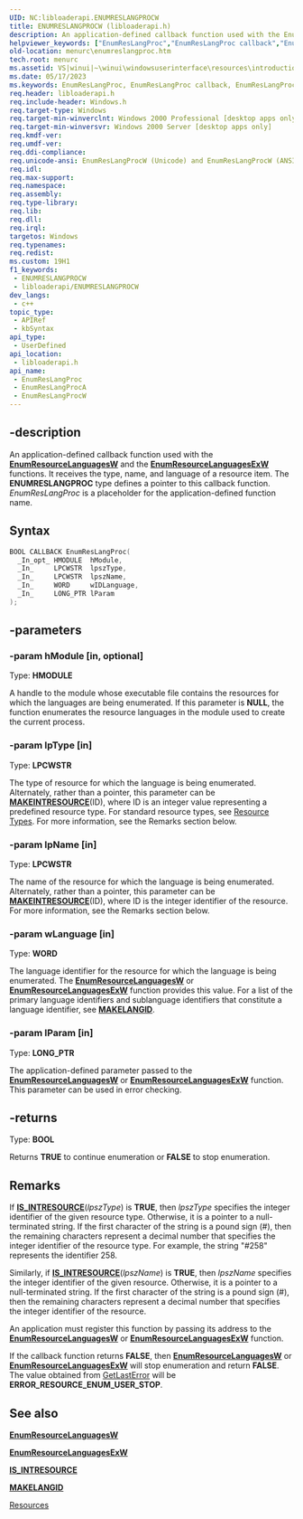 ```yaml
---
UID: NC:libloaderapi.ENUMRESLANGPROCW
title: ENUMRESLANGPROCW (libloaderapi.h)
description: An application-defined callback function used with the EnumResourceLanguages and EnumResourceLanguagesEx functions. (ANSI)
helpviewer_keywords: ["EnumResLangProc","EnumResLangProc callback","EnumResLangProc callback function [Menus and Other Resources]","EnumResLangProcW","EnumResLangProcW","_win32_EnumResLangProc","_win32_enumreslangproc_cpp","libloaderapi/EnumResLangProc","libloaderapi/EnumResLangProcW","libloaderapi/EnumResLangProcW","menurc.enumreslangproc","winui._win32_enumreslangproc"]
old-location: menurc\enumreslangproc.htm
tech.root: menurc
ms.assetid: VS|winui|~\winui\windowsuserinterface\resources\introductiontoresources\resourcereference\resourcefunctions\enumreslangproc.htm
ms.date: 05/17/2023
ms.keywords: EnumResLangProc, EnumResLangProc callback, EnumResLangProc callback function [Menus and Other Resources], EnumResLangProcW, EnumResLangProcW, _win32_EnumResLangProc, _win32_enumreslangproc_cpp, libloaderapi/EnumResLangProc, libloaderapi/EnumResLangProcW, libloaderapi/EnumResLangProcW, menurc.enumreslangproc, winui._win32_enumreslangproc
req.header: libloaderapi.h
req.include-header: Windows.h
req.target-type: Windows
req.target-min-winverclnt: Windows 2000 Professional [desktop apps only]
req.target-min-winversvr: Windows 2000 Server [desktop apps only]
req.kmdf-ver: 
req.umdf-ver: 
req.ddi-compliance: 
req.unicode-ansi: EnumResLangProcW (Unicode) and EnumResLangProcW (ANSI)
req.idl: 
req.max-support: 
req.namespace: 
req.assembly: 
req.type-library: 
req.lib: 
req.dll: 
req.irql: 
targetos: Windows
req.typenames: 
req.redist: 
ms.custom: 19H1
f1_keywords:
 - ENUMRESLANGPROCW
 - libloaderapi/ENUMRESLANGPROCW
dev_langs:
 - c++
topic_type:
 - APIRef
 - kbSyntax
api_type:
 - UserDefined
api_location:
 - libloaderapi.h
api_name:
 - EnumResLangProc
 - EnumResLangProcA
 - EnumResLangProcW
---
```


## -description

An application-defined callback function used with the [**EnumResourceLanguagesW**](../winbase/nf-winbase-enumresourcelanguagesw.md) and the [**EnumResourceLanguagesExW**](nf-libloaderapi-enumresourcelanguagesexw.md) functions. It receives the type, name, and language of a resource item. The **ENUMRESLANGPROC** type defines a pointer to this callback function. *EnumResLangProc* is a placeholder for the application-defined function name.

## Syntax

``` c++
BOOL CALLBACK EnumResLangProc(
  _In_opt_ HMODULE  hModule,
  _In_     LPCWSTR  lpszType,
  _In_     LPCWSTR  lpszName,
  _In_     WORD     wIDLanguage,
  _In_     LONG_PTR lParam
);
```

## -parameters

### -param hModule [in, optional]

Type: **HMODULE**

A handle to the module whose executable file contains the resources for which the languages are being enumerated. If this parameter is **NULL**, the function enumerates the resource languages in the module used to create the current process.

### -param lpType [in]

Type: **LPCWSTR**

The type of resource for which the language is being enumerated. Alternately, rather than a pointer, this parameter can be [**MAKEINTRESOURCE**](../winuser/nf-winuser-makeintresourcew.md)(ID), where ID is an integer value representing a predefined resource type. For standard resource types, see [Resource Types](/windows/win32/menurc/resource-types). For more information, see the Remarks section below.

### -param lpName [in]

Type: **LPCWSTR**

The name of the resource for which the language is being enumerated. Alternately, rather than a pointer, this parameter can be [**MAKEINTRESOURCE**](../winuser/nf-winuser-makeintresourcew.md)(ID), where ID is the integer identifier of the resource. For more information, see the Remarks section below.

### -param wLanguage [in]

Type: **WORD**

The language identifier for the resource for which the language is being enumerated. The [**EnumResourceLanguagesW**](../winbase/nf-winbase-enumresourcelanguagesw.md) or [**EnumResourceLanguagesExW**](nf-libloaderapi-enumresourcelanguagesexw.md) function provides this value. For a list of the primary language identifiers and sublanguage identifiers that constitute a language identifier, see [**MAKELANGID**](../winnt/nf-winnt-makelangid.md).

### -param lParam [in]

Type: **LONG\_PTR**

The application-defined parameter passed to the [**EnumResourceLanguagesW**](../winbase/nf-winbase-enumresourcelanguagesw.md) or [**EnumResourceLanguagesExW**](nf-libloaderapi-enumresourcelanguagesexw.md) function. This parameter can be used in error checking.

## -returns

Type: **BOOL**

Returns **TRUE** to continue enumeration or **FALSE** to stop enumeration.

## Remarks

If [**IS_INTRESOURCE**](../winuser/nf-winuser-is_intresource.md)(*lpszType*) is **TRUE**, then *lpszType* specifies the integer identifier of the given resource type. Otherwise, it is a pointer to a null-terminated string. If the first character of the string is a pound sign (\#), then the remaining characters represent a decimal number that specifies the integer identifier of the resource type. For example, the string "\#258" represents the identifier 258.

Similarly, if [**IS_INTRESOURCE**](../winuser/nf-winuser-is_intresource.md)(*lpszName*) is **TRUE**, then *lpszName* specifies the integer identifier of the given resource. Otherwise, it is a pointer to a null-terminated string. If the first character of the string is a pound sign (\#), then the remaining characters represent a decimal number that specifies the integer identifier of the resource.

An application must register this function by passing its address to the [**EnumResourceLanguagesW**](../winbase/nf-winbase-enumresourcelanguagesw.md) or [**EnumResourceLanguagesExW**](nf-libloaderapi-enumresourcelanguagesexw.md) function.

If the callback function returns **FALSE**, then [**EnumResourceLanguagesW**](../winbase/nf-winbase-enumresourcelanguagesw.md) or [**EnumResourceLanguagesExW**](nf-libloaderapi-enumresourcelanguagesexw.md) will stop enumeration and return **FALSE**. The value obtained from [GetLastError](../errhandlingapi/nf-errhandlingapi-getlasterror.md) will be **ERROR\_RESOURCE\_ENUM\_USER\_STOP**.

## See also

[**EnumResourceLanguagesW**](../winbase/nf-winbase-enumresourcelanguagesw.md)

[**EnumResourceLanguagesExW**](nf-libloaderapi-enumresourcelanguagesexw.md)

[**IS_INTRESOURCE**](../winuser/nf-winuser-is_intresource.md)

[**MAKELANGID**](../winnt/nf-winnt-makelangid.md)

[Resources](/windows/win32/menurc/resources)
